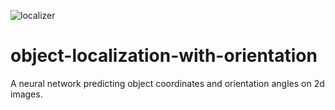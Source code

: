 ![localizer](https://github.com/ivan-alles/localizer/workflows/CI/badge.svg)

# object-localization-with-orientation
A neural network predicting object coordinates and orientation angles on 2d images.

